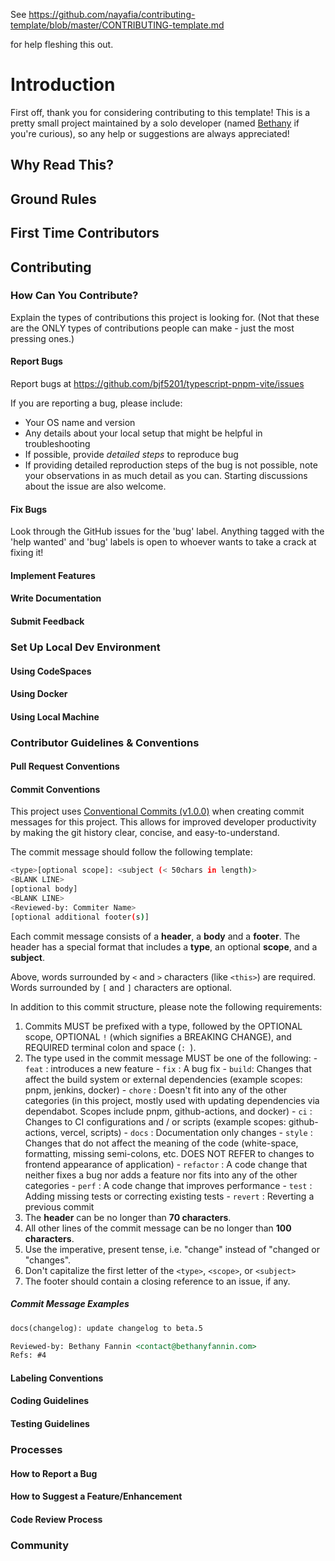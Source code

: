 See https://github.com/nayafia/contributing-template/blob/master/CONTRIBUTING-template.md

for help fleshing this out.
# Introduction

First off, thank you for considering contributing to this template! This is a pretty small project maintained by a solo developer (named [Bethany](https://github.com/bjf5201) if you're curious), so any help or suggestions are always appreciated!

## Why Read This?

## Ground Rules

## First Time Contributors

## Contributing

### How Can You Contribute?

Explain the types of contributions this project is looking for. (Not that these are the ONLY types of contributions people can make - just the most pressing ones.)

#### Report Bugs

Report bugs at https://github.com/bjf5201/typescript-pnpm-vite/issues

If you are reporting a bug, please include:

  - Your OS name and version
  - Any details about your local setup that might be helpful in troubleshooting
  - If possible, provide *detailed steps* to reproduce bug
  - If providing detailed reproduction steps of the bug is not possible, note your observations in as much detail as you can. Starting discussions about the issue are also welcome.

#### Fix Bugs

Look through the GitHub issues for the 'bug' label. Anything tagged with the 'help wanted' and 'bug' labels is open to whoever wants to take a crack at fixing it!

#### Implement Features

#### Write Documentation

#### Submit Feedback

### Set Up Local Dev Environment

#### Using CodeSpaces

#### Using Docker

#### Using Local Machine

### Contributor Guidelines & Conventions

#### Pull Request Conventions

#### Commit Conventions

This project uses [Conventional Commits (v1.0.0)](https://conventionalcommits.org/en/v1.0.0) when creating commit messages for this project. This allows for improved developer productivity by making the git history clear, concise, and easy-to-understand.

The commit message should follow the following template:

```sh
<type>[optional scope]: <subject (< 50chars in length)>
<BLANK LINE>
[optional body]
<BLANK LINE>
<Reviewed-by: Commiter Name>
[optional additional footer(s)]
```

Each commit message consists of a **header**, a **body** and a **footer**. The header has a special format that includes a **type**, an optional **scope**, and a **subject**.

Above, words surrounded by `<` and `>` characters (like `<this>`) are required. Words surrounded by `[` and `]` characters are optional.

In addition to this commit structure, please note the following requirements:

  1. Commits MUST be prefixed with a type, followed by the OPTIONAL scope, OPTIONAL `!` (which signifies a BREAKING CHANGE), and REQUIRED terminal colon and space (`: `).
  2. The type used in the commit message MUST be one of the following:
    - `feat` : introduces a new feature
    - `fix` : A bug fix
    - `build`: Changes that affect the build system or external dependencies (example scopes: pnpm, jenkins, docker)
    - `chore` : Doesn't fit into any of the other categories (in this project, mostly used with updating dependencies via dependabot. Scopes include pnpm, github-actions, and docker)
    - `ci` : Changes to CI configurations and / or scripts (example scopes: github-actions, vercel, scripts)
    - `docs` : Documentation only changes
    - `style` : Changes that do not affect the meaning of the code (white-space, formatting, missing semi-colons, etc. DOES NOT REFER to changes to frontend appearance of application)
    - `refactor` : A code change that neither fixes a bug nor adds a feature nor fits into any of the other categories
    - `perf` : A code change that improves performance
    - `test` : Adding missing tests or correcting existing tests
    - `revert` : Reverting a previous commit
  3. The **header** can be no longer than **70 characters**.
  4. All other lines of the commit message can be no longer than **100 characters**.
  5. Use the imperative, present tense, i.e. "change" instead of "changed or "changes".
  6. Don't capitalize the first letter of the `<type>`, `<scope>`, or `<subject>`
  7. The footer should contain a closing reference to an issue, if any.

##### Commit Message Examples

```markdown
docs(changelog): update changelog to beta.5

Reviewed-by: Bethany Fannin <contact@bethanyfannin.com>
Refs: #4
```



#### Labeling Conventions

#### Coding Guidelines

#### Testing Guidelines

### Processes

#### How to Report a Bug

#### How to Suggest a Feature/Enhancement

#### Code Review Process

### Community